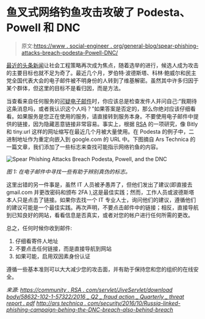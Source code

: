 # 鱼叉式网络钓鱼攻击攻破了 Podesta、Powell 和 DNC

> 原文:[https://www . social-engineer . org/general-blog/spear-phishing-attacks-breach-podesta-Powell-DNC/](https://www.social-engineer.org/general-blog/spear-phishing-attacks-breach-podesta-powell-dnc/)

[最近的头条新闻](https://motherboard.vice.com/read/how-hackers-broke-into-john-podesta-and-colin-powells-gmail-accounts)让社会工程策略再次成为焦点，随着选举的进行，候选人成为攻击的主要目标也就不足为奇了。最近几个月，罗伯特·波德斯塔、科林·鲍威尔和民主党全国代表大会的电子邮件被不明身份的人转到了维基解密。虽然其中许多归因于某个群体，但这里的目标不是看归因，而是方法。

当查看来自任何服务的[可疑电子邮件](https://www.social-engineer.org/framework/attack-vectors/phishing-attacks-2/)时，你应该总是检查发件人并问自己:“我期待这条消息吗，或者我认识这个人吗？”如果答案是否定的，那么你绝对应该仔细看看。如果服务是您正在使用的服务，请直接转到服务本身。不要使用电子邮件中提供的链接，因为隐藏恶意链接非常容易。事实上，根据 [RSA](https://community.rsa.com/servlet/JiveServlet/downloadBody/58632-102-1-57322/2016_Q2_FraudAction_Quarterly_ThreatReport.pdf) 的一项研究，像 Bitly 和 tiny.url 这样的网址缩写在最近几个月被大量使用。在 Podesta 的例子中，二进制地址作为重定向嵌入到 google.com 的 URL 中。下图摘自 Ars Technica 的一篇文章，我们添加了一些标志来查找可能指示网络钓鱼的内容。

![Spear Phishing Attacks Breach Podesta, Powell, and the DNC](../Images/84bf9ba34aefcb5fd7df43e26b4b5716.png)

*图 1:* *在电子邮件中寻找一些有助于辨别真伪的标志。*

这里出错的另一件事是，虽然 IT 人员被矛愚弄了，但他们发出了建议(即直接去 gmail.com 并更改密码和颁布 2FA ),这是最佳实践；然而，工作人员或波德斯塔本人只是点击了链接。如果你去找一个 IT 专业人士，询问他们的建议，遵循他们的建议可能是一个最佳实践。再次声明，不要点击邮件中的链接；相反，直接导航到已知良好的网站，看看信息是否真实，或者对您的帐户进行任何所需的更改。

总之，任何时候你收到邮件:

1.  仔细看寄件人地址
2.  不要点击任何链接，而是直接导航到网站
3.  如果可能，启用双因素身份认证

遵循一些基本准则可以大大减少您的攻击面，并有助于保持您和您的组织的在线安全。

*来源:*
*[https://community . RSA . com/servlet/JiveServlet/download body/58632-102-1-57322/2016 _ Q2 _ fraud action _ Quarterly _ threat report . pdf](https://community.rsa.com/servlet/JiveServlet/downloadBody/58632-102-1-57322/2016_Q2_FraudAction_Quarterly_ThreatReport.pdf)*
*[http://ars technica . com/security/2016/10/Russia-linked-phishing-campaign-behing-the-DNC-breach-also-behind-breach](https://arstechnica.com/security/2016/10/russia-linked-phishing-campaign-behind-the-dnc-breach-also-hit-podesta-powell/)*